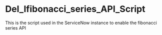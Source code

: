 # Del_lfibonacci_series_API_Script
This is the script used in the ServiceNow instance to enable the fibonacci series API 
